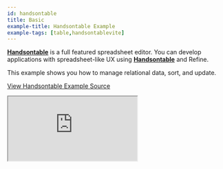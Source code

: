 ```yaml
---
id: handsontable
title: Basic
example-title: Handsontable Example
example-tags: [table,handsontablevite]
---
```


[**Handsontable**](https://handsontable.com/) is a full featured spreadsheet editor. You can develop applications with spreadsheet-like UX using [**Handsontable**](https://handsontable.com/) and Refine.

This example shows you how to manage relational data, sort, and update.

[View Handsontable Example Source](https://github.com/refinedev/refine/tree/master/examples/table/handson)

<iframe loading="lazy" src="https://stackblitz.com/github/refinedev/refine/tree/master/examples/table/handson/?embed=1&view=preview&theme=dark&preset=node&ctl=1"
    style={{width: "100%", height:"80vh", border: "0px", borderRadius: "8px", overflow:"hidden"}}
    title="refine-react-table-example"
></iframe>
